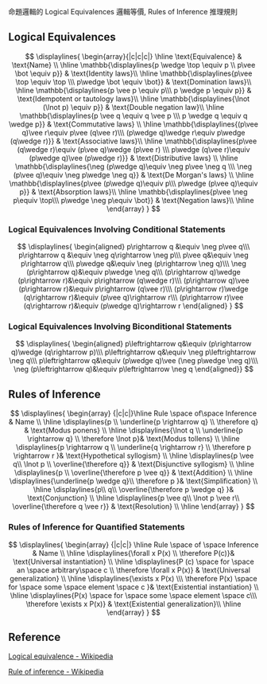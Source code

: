 命題邏輯的 Logical Equivalences 邏輯等價, Rules of Inference 推理規則

## Logical Equivalences

$$
\displaylines{
\begin{array}{|c|c|c|}
\hline
  \text{Equivalence} & \text{Name} \\ 
\hline
   \mathbb{\displaylines{p \wedge \top \equiv p \\
p\vee \bot \equiv p}} & \text{Identity laws}\\
\hline
   \mathbb{\displaylines{p\vee \top \equiv \top \\\
p\wedge \bot \equiv \bot}} & \text{Domination laws}\\
\hline
   \mathbb{\displaylines{p \vee p \equiv p\\\
p \wedge p \equiv p}} & \text{Idempotent or tautology laws}\\ 
\hline
   \mathbb{\displaylines{\lnot (\lnot p) \equiv p}} & \text{Double negation law}\\
\hline
   \mathbb{\displaylines{p \vee q \equiv q \vee p \\\
p \wedge q \equiv q \wedge p}} & \text{Commutative laws} \\
\hline
   \mathbb{\displaylines{(p\vee q)\vee r\equiv p\vee (q\vee r)\\\
(p\wedge q)\wedge r\equiv p\wedge (q\wedge r)}} & \text{Associative laws}\\ 
\hline
   \mathbb{\displaylines{p\vee (q\wedge r)\equiv (p\vee q)\wedge (p\vee r) \\\
p\wedge (q\vee r)\equiv (p\wedge q)\vee (p\wedge r)}} & \text{Distributive laws} \\ 
\hline
    \mathbb{\displaylines{\neg (p\wedge q)\equiv \neg p\vee \neg q \\\
\neg (p\vee q)\equiv \neg p\wedge \neg q}} & \text{De Morgan's laws} \\
\hline
    \mathbb{\displaylines{p\vee (p\wedge q)\equiv p\\\
p\wedge (p\vee q)\equiv p}} & \text{Absorption laws}\\
\hline
    \mathbb{\displaylines{p\vee \neg p\equiv \top\\\
p\wedge \neg p\equiv \bot}} & \text{Negation laws}\\
    \hline
\end{array}
}
$$

### Logical Equivalences Involving Conditional Statements

$$
\displaylines{
\begin{aligned}
p\rightarrow q &\equiv \neg p\vee q\\\
p\rightarrow q &\equiv \neg q\rightarrow \neg p\\\
p\vee q&\equiv \neg p\rightarrow q\\\
p\wedge q&\equiv \neg (p\rightarrow \neg q)\\\
\neg (p\rightarrow q)&\equiv p\wedge \neg q\\\
(p\rightarrow q)\wedge (p\rightarrow r)&\equiv p\rightarrow (q\wedge r)\\\
(p\rightarrow q)\vee (p\rightarrow r)&\equiv p\rightarrow (q\vee r)\\\
(p\rightarrow r)\wedge (q\rightarrow r)&\equiv (p\vee q)\rightarrow r\\\
(p\rightarrow r)\vee (q\rightarrow r)&\equiv (p\wedge q)\rightarrow r
\end{aligned}
}
$$

### Logical Equivalences Involving Biconditional Statements

$$
\displaylines{
\begin{aligned}
p\leftrightarrow  q&\equiv (p\rightarrow q)\wedge (q\rightarrow p)\\\
p\leftrightarrow  q&\equiv \neg p\leftrightarrow  \neg q\\\
p\leftrightarrow  q&\equiv (p\wedge q)\vee (\neg p\wedge \neg q)\\\
\neg (p\leftrightarrow  q)&\equiv p\leftrightarrow  \neg q
\end{aligned}}
$$

## Rules of Inference

$$
\displaylines{
\begin{array} {|c|c|}\hline Rule \space of\space Inference & Name \\ 
\hline 
\displaylines{p \\ \underline{p \rightarrow q} \\ \therefore q} & \text{Modus ponens} \\ 
\hline 
\displaylines{\lnot q \\ \underline{p \rightarrow q} \\ \therefore \lnot p}& \text{Modus tollens} \\ 
\hline 
\displaylines{p \rightarrow q \\ \underline{q \rightarrow r} \\ \therefore p \rightarrow r }& \text{Hypothetical syllogism} \\ 
\hline
\displaylines{p \vee q\\ \lnot p \\ \overline{\therefore q}} & \text{Disjunctive syllogism} \\ 
\hline 
\displaylines{p \\ \overline{\therefore p \vee q}} & \text{Addition} \\ 
\hline
\displaylines{\underline{p \wedge q}\\ \therefore p }& \text{Simplification} \\ 
\hline 
\displaylines{p\\ q\\ \overline{\therefore p \wedge q} }& \text{Conjunction} \\
\hline 
\displaylines{p \vee q\\ \lnot p \vee r\\ \overline{\therefore q \vee r}} & \text{Resolution} \\ \hline
\end{array}
}
$$

### Rules of Inference for Quantified Statements

$$
\displaylines{
\begin{array} {|c|c|}
\hline 
Rule \space of \space Inference & Name \\ 
\hline 
\displaylines{\forall x P(x) \\ \therefore P(c)}& \text{Universal instantiation} \\
\hline 
\displaylines{P (c) \space for \space an \space arbitrary\space c \\ \therefore \forall x P(x)} & \text{Universal generalization} \\
\hline
\displaylines{\exists x P(x) \\\ \therefore P(x) \space for \space some \space element \space c }& \text{Existential instantiation} \\
\hline 
\displaylines{P(x) \space for \space some \space element \space c\\\ \therefore \exists x P(x)} & \text{Existential generalization}\\
\hline
\end{array}
}
$$

## Reference

[Logical equivalence - Wikipedia](https://en.wikipedia.org/wiki/Logical_equivalence)

[Rule of inference - Wikipedia](https://en.wikipedia.org/wiki/Rule_of_inference)
